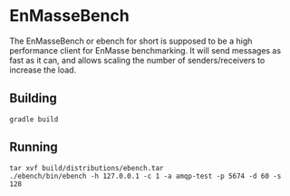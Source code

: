 # EnMasseBench

The EnMasseBench or ebench for short is supposed to be a high performance client for EnMasse
benchmarking. It will send messages as fast as it can, and allows scaling the number of
senders/receivers to increase the load.

## Building

    gradle build

## Running
    tar xvf build/distributions/ebench.tar
    ./ebench/bin/ebench -h 127.0.0.1 -c 1 -a amqp-test -p 5674 -d 60 -s 128  
